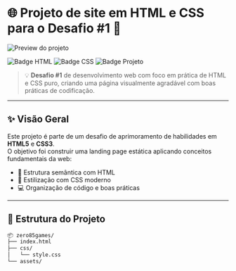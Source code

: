 # 🌐 Projeto de site em HTML e CSS para o **Desafio #1** 🚀

![Preview do projeto](https://media.giphy.com/media/l0MYC0LajbaPoEADu/giphy.gif) 

![Badge HTML](https://img.shields.io/badge/HTML5-estruturado-orange?style=for-the-badge&logo=html5)
![Badge CSS](https://img.shields.io/badge/CSS3-estilizado-blue?style=for-the-badge&logo=css3)
![Badge Projeto](https://img.shields.io/badge/Projeto%20Frontend-Iniciante-green?style=for-the-badge&logo=codepen)

> 💡 **Desafio #1** de desenvolvimento web com foco em prática de HTML e CSS puro, criando uma página visualmente agradável com boas práticas de codificação.

---

## ✨ Visão Geral

Este projeto é parte de um desafio de aprimoramento de habilidades em **HTML5** e **CSS3**.  
O objetivo foi construir uma landing page estática aplicando conceitos fundamentais da web:

- 📐 Estrutura semântica com HTML
- 🎨 Estilização com CSS moderno
- 💻 Organização de código e boas práticas

---

## 📁 Estrutura do Projeto

```bash
📦 zero85games/
├── index.html
├── css/
│   └── style.css
└── assets/